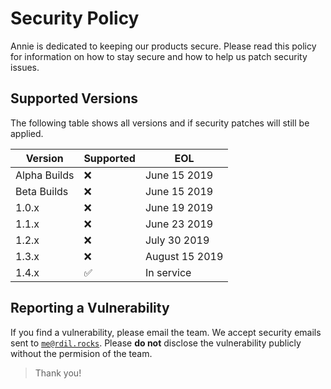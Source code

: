 # Security Policy

Annie is dedicated to keeping our products secure. Please read this policy for information on how to stay secure and how to help us patch security issues.

## Supported Versions

The following table shows all versions and if security patches will still be applied.

| Version        | Supported          | EOL               |
| -------------- | ------------------ | ----------------- |
| Alpha Builds   | :x:                | June 15 2019      |
| Beta Builds    | :x:                | June 15 2019      |
| 1.0.x          | :x:                | June 19 2019      |
| 1.1.x          | :x:                | June 23 2019      |
| 1.2.x          | :x:                | July 30 2019      |
| 1.3.x          | :x:                | August 15 2019    |
| 1.4.x          | :white_check_mark: | In service        |

## Reporting a Vulnerability

If you find a vulnerability, please email the team. We accept security emails sent to [`me@rdil.rocks`](mailto:me@rdil.rocks).
Please **do not** disclose the vulnerability publicly without the permision of the team.

> Thank you!
